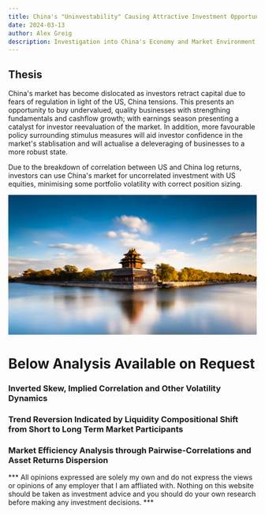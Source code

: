 ```yaml
---
title: China's "Uninvestability" Causing Attractive Investment Opportunity
date: 2024-03-13
author: Alex Greig
description: Investigation into China's Economy and Market Environment
---
```


## Thesis

China's market has become dislocated as investors retract capital due to fears of regulation in light of the US, China tensions. This presents an opportunity to buy undervalued, quality businesses with strengthing fundamentals and cashflow growth; with earnings season presenting a catalyst for investor reevaluation of the market. In addition, more favourable policy surrounding stimulus measures will aid investor confidence in the market's stablisation and will actualise a deleveraging of businesses to a more robust state.

Due to the breakdown of correlation between US and China log returns, investors can use China's market for uncorrelated investment with US equities, minimising some portfolio volatility with correct position sizing. 

![Landscape](2.jpeg)

# Below Analysis Available on Request

### Inverted Skew, Implied Correlation and Other Volatility Dynamics

### Trend Reversion Indicated by Liquidity Compositional Shift from Short to Long Term Market Participants

### Market Efficiency Analysis through Pairwise-Correlations and Asset Returns Dispersion

*** All opinions expressed are solely my own and do not express the views or opinions of any employer that I am affliated with. Nothing on this website should be taken as investment advice and you should do your own research before making any investment decisions. ***
